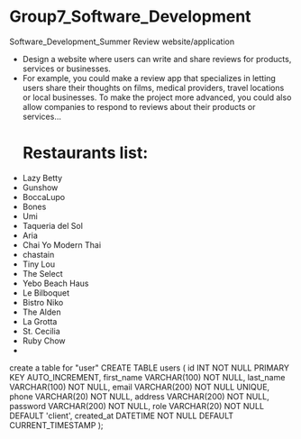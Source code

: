 # Group7_Software_Development
Software_Development_Summer
Review website/application
- Design a website where users can write and share reviews for products, services or businesses.
- For example, you could make a review app that specializes in letting users share their thoughts on films, medical providers, travel locations or local businesses. To make the project more advanced, you could also allow companies to respond to reviews about their products or services...
  # Restaurants list:
- Lazy Betty
- Gunshow
- BoccaLupo
- Bones
- Umi
- Taqueria del Sol
- Aria 
- Chai Yo Modern Thai
- chastain
- Tiny Lou
- The Select
- Yebo Beach Haus
- Le Bilboquet
- Bistro Niko
- The Alden
- La Grotta
- St. Cecilia
- Ruby Chow
-
create a table for "user"
CREATE TABLE users (
    id INT NOT NULL PRIMARY KEY AUTO_INCREMENT,
    first_name VARCHAR(100) NOT NULL,
    last_name VARCHAR(100) NOT NULL,
    email VARCHAR(200) NOT NULL UNIQUE,
    phone VARCHAR(20) NOT NULL,
    address VARCHAR(200) NOT NULL,
    password VARCHAR(200) NOT NULL,
    role VARCHAR(20) NOT NULL DEFAULT 'client',
    created_at DATETIME NOT NULL DEFAULT CURRENT_TIMESTAMP
);
